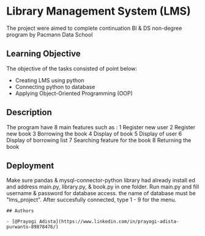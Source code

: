 
# Library Management System (LMS)

The project were aimed to complete continuation BI & DS non-degree program by Pacmann Data School


## Learning Objective

The objective of the tasks consisted of point below:
- Creating LMS using python
- Connecting python to database
- Applying Object-Oriented Programming (OOP)

## Description

The program have 8 main features such as :
1 Register new user
2 Register new book
3 Borrowing the book
4 Display of book 
5 Display of user
6 Display of borrowing list
7 Searching feature for the book
8 Returning the book

## Deployment 
Make sure pandas & mysql-connector-python library had already install ed and address main.py, library.py, & book.py in one folder. 
Run main.py and fill username & password for database access. the name of database must be "lms_project". After succesfully connected, type 1 - 9 for the menu.  

```
## Authors

- [@Prayogi Adista](https://www.linkedin.com/in/prayogi-adista-purwanto-89878476/)


